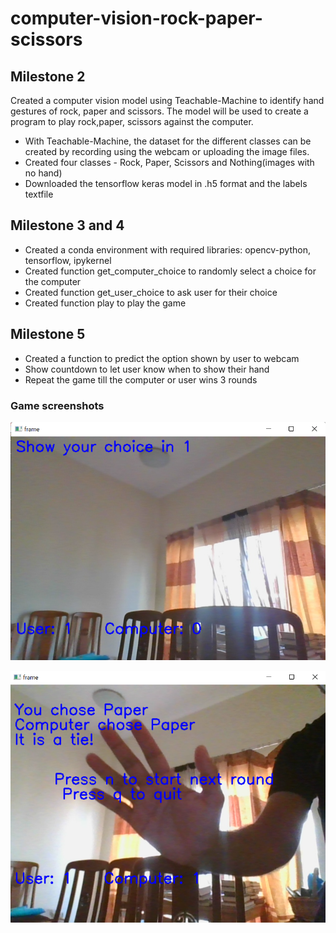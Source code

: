 # computer-vision-rock-paper-scissors

## Milestone 2

Created a computer vision model using Teachable-Machine to identify hand gestures of rock, paper and scissors. The model will be used to create a program to play rock,paper, scissors against the computer.

- With Teachable-Machine, the dataset for the different classes can be created by recording using the webcam or uploading the image files.
- Created four classes - Rock, Paper, Scissors and Nothing(images with no hand)
- Downloaded the tensorflow keras model in .h5 format and the labels textfile

## Milestone 3 and 4

- Created a conda environment with required libraries: opencv-python, tensorflow, ipykernel
- Created function get_computer_choice to randomly select a choice for the computer
- Created function get_user_choice to ask user for their choice
- Created function play to play the game

## Milestone 5

- Created a function to predict the option shown by user to webcam
- Show countdown to let user know when to show their hand
- Repeat the game till the computer or user wins 3 rounds

### Game screenshots

![game screenshot 1](countdown.png)

![game screenshot 2](result.png)
